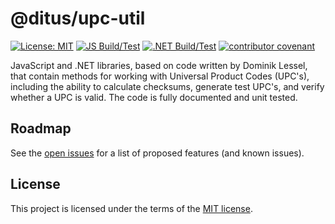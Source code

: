 # @ditus/upc-util

[![License: MIT](https://img.shields.io:/github/license/ditus-software/upc-util)](LICENSE)
[![JS Build/Test](https://github.com/ditus-software/upc-util/actions/workflows/node.js.yml/badge.svg?branch=master)](https://github.com/ditus-software/upc-util/actions/workflows/node.js.yml)
[![.NET Build/Test](https://github.com/ditus-software/upc-util/actions/workflows/dotnet.yml/badge.svg?branch=master)](https://github.com/ditus-software/upc-util/actions/workflows/dotnet.yml)
[![contributor covenant](https://img.shields.io/badge/Contributor%20Covenant-v2.0%20adopted-ff69b4.svg)](CODE-OF-CONDUCT.md)

JavaScript and .NET libraries, based on code written by Dominik Lessel, that
contain methods for working with Universal Product Codes (UPC's), including the
ability to calculate checksums, generate test UPC's, and verify whether a UPC is
valid. The code is fully documented and unit tested.

## Roadmap

See the [open issues](https://github.com/ditus-software/upc-util/issues) for a
list of proposed features (and known issues).

## License

This project is licensed under the terms of the [MIT license](LICENSE).

